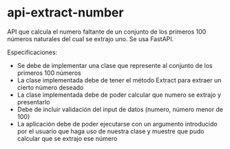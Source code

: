 # api-extract-number
API que calcula el numero faltante de un conjunto de los primeros 100 números naturales del cual se extrajo uno. Se usa FastAPI. 

Especificaciones:
-	Se debe de implementar una clase que represente al conjunto de los primeros 100 números
-	La clase implementada debe de tener el método Extract para extraer un cierto número deseado
-	La clase implementada debe de poder calcular que numero se extrajo y presentarlo
-	Debe de incluir validación del input de datos (numero, número menor de 100)
-	La aplicación debe de poder ejecutarse con un argumento introducido por el usuario que haga uso de nuestra clase y muestre que pudo calcular que se extrajo ese número
